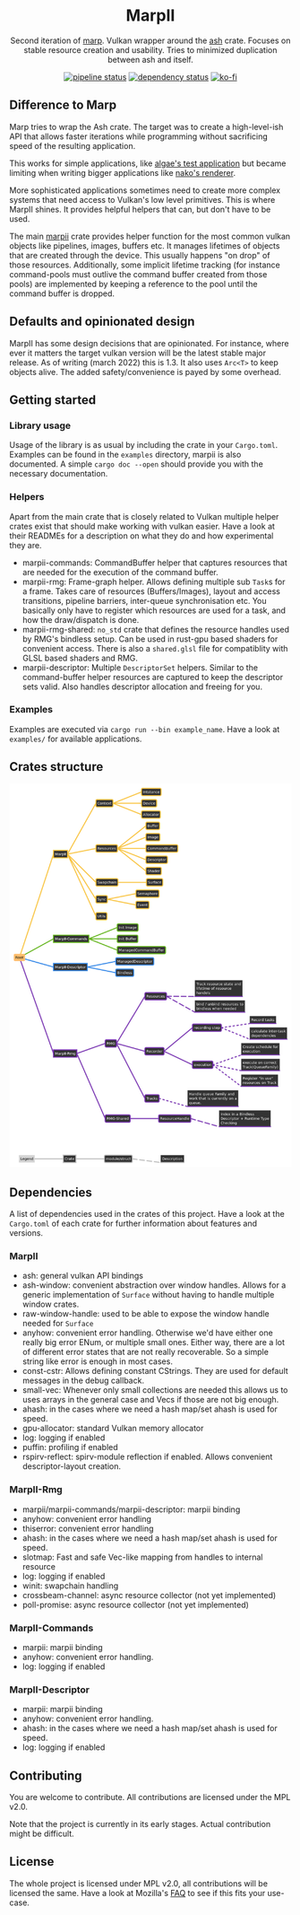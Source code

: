 <div align="center">

# MarpII

Second iteration of [marp](gitlab.com/tendsinmende/marp). Vulkan wrapper around the [ash](crates.io/crates/ash) crate. Focuses on stable resource creation and usability. Tries to minimized duplication between ash and itself.

[![pipeline status](https://gitlab.com/tendsinmende/marpii/badges/main/pipeline.svg)](https://gitlab.com/tendsinmende/marpii/-/commits/main)
[![dependency status](https://deps.rs/repo/gitlab/tendsinmende/marpii/status.svg)](https://deps.rs/repo/gitlab/tendsinmende/marpii)
[![ko-fi](https://ko-fi.com/img/githubbutton_sm.svg)](https://ko-fi.com/L3L3F09W2)
</div>

## Difference to Marp
Marp tries to wrap the Ash crate. The target was to create a high-level-ish API that allows faster iterations while programming without sacrificing speed of the resulting application.

This works for simple applications, like [algae's test application](https://gitlab.com/tendsinmende/algae/-/tree/main/crates/vulkan_runner) but became limiting when writing bigger applications like [nako's renderer](https://gitlab.com/tendsinmende/nako/-/tree/main/crates/nakorender).

More sophisticated applications sometimes need to create more complex systems that need access to Vulkan's low level primitives. This is where MarpII shines. It provides helpful helpers that can, but don't have to be used.

The main [marpii](crates/marpii) crate provides helper function for the most common vulkan objects like pipelines, images, buffers etc. It manages lifetimes of objects that are created through the device. This usually happens "on drop" of those resources. Additionally, some implicit lifetime tracking (for instance command-pools must outlive the command buffer created from those pools) are implemented by keeping a reference to the pool until the command buffer is dropped.

## Defaults and opinionated design

MarpII has some design decisions that are opinionated. For instance, where ever it matters the target vulkan version will be the latest stable major release. As of writing (march 2022) this is 1.3. It also uses `Arc<T>` to keep objects alive. The added safety/convenience is payed by some overhead.

## Getting started

### Library usage

Usage of the library is as usual by including the crate in your `Cargo.toml`.
Examples can be found in the `examples` directory, marpii is also documented. A simple `cargo doc --open` should provide you with the necessary documentation.

### Helpers

Apart from the main crate that is closely related to Vulkan multiple helper crates exist that should make working with vulkan easier. Have a look at their READMEs for a description on what they do and how experimental they are.

- marpii-commands: CommandBuffer helper that captures resources that are needed for the execution of the command buffer.
- marpii-rmg: Frame-graph helper. Allows defining multiple sub `Task`s for a frame. Takes care of resources (Buffers/Images), layout and access transitions, pipeline barriers, inter-queue synchronisation etc. You basically only have to register which resources are used for a task, and how the draw/dispatch is done. 
- marpii-rmg-shared: `no_std` crate that defines the resource handles used by RMG's bindless setup. Can be used in rust-gpu based shaders for convenient access. There is also a `shared.glsl` file for compatiblity with GLSL based shaders and RMG.
- marpii-descriptor: Multiple `DescriptorSet` helpers. Similar to the command-buffer helper resources are captured to keep the descriptor sets valid. Also handles descriptor allocation and freeing for you.

### Examples

Examples are executed via `cargo run --bin example_name`. Have a look at `examples/` for available applications.


## Crates structure

![crate structure](resources/MarpIIStructure.svg)


## Dependencies
A list of dependencies used in the crates of this project. Have a look at the `Cargo.toml` of each crate for further information about features and versions.

### MarpII

- ash: general vulkan API bindings
- ash-window: convenient abstraction over window handles. Allows for a generic implementation of `Surface` without having to handle multiple window crates.
- raw-window-handle: used to be able to expose the window handle needed for `Surface`
- anyhow: convenient error handling. Otherwise we'd have either one really big error ENum, or multiple small ones. Either way, there are a lot of different error states that are not really recoverable. So a simple string like error is enough in most cases.
- const-cstr: Allows defining constant CStrings. They are used for default messages in the debug callback. 
- small-vec: Whenever only small collections are needed this allows us to uses arrays in the general case and Vecs if those are not big enough.
- ahash: in the cases where we need a hash map/set ahash is used for speed.
- gpu-allocator: standard Vulkan memory allocator
- log: logging if enabled
- puffin: profiling if enabled
- rspirv-reflect: spirv-module reflection if enabled. Allows convenient descriptor-layout creation.

### MarpII-Rmg

- marpii/marpii-commands/marpii-descriptor: marpii binding
- anyhow: convenient error handling
- thiserror: convenient error handling
- ahash: in the cases where we need a hash map/set ahash is used for speed.
- slotmap: Fast and safe Vec-like mapping from handles to internal resource
- log: logging if enabled
- winit: swapchain handling
- crossbeam-channel: async resource collector (not yet implemented)
- poll-promise: async resource collector (not yet implemented)

### MarpII-Commands
- marpii: marpii binding
- anyhow: convenient error handling.
- log: logging if enabled

### MarpII-Descriptor

- marpii: marpii binding
- anyhow: convenient error handling.
- ahash: in the cases where we need a hash map/set ahash is used for speed.
- log: logging if enabled

## Contributing

You are welcome to contribute. All contributions are licensed under the MPL v2.0.

Note that the project is currently in its early stages. Actual contribution might be difficult.

## License

The whole project is licensed under MPL v2.0, all contributions will be licensed the same. Have a look at Mozilla's [FAQ](https://www.mozilla.org/en-US/MPL/2.0/FAQ/) to see if this fits your use-case.
